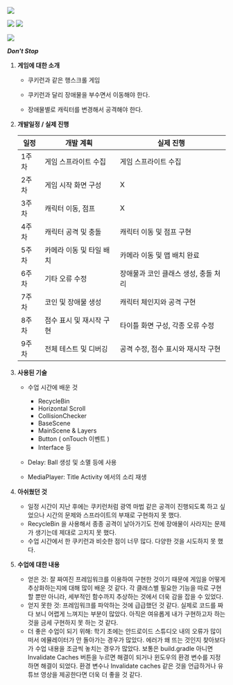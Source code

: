 ![](E:\00.project\02.SmartphoneGameProgramming\AndroidGameProgramming\DontStop\app\src\main\res\mipmap-xxxhdpi\title_bg.png)

![](C:\Users\이세민\AppData\Roaming\Typora\typora-user-images\image-20230612101225850.png) ![](C:\Users\이세민\AppData\Roaming\Typora\typora-user-images\image-20230612101249195.png)





![](C:\Users\이세민\AppData\Roaming\Typora\typora-user-images\image-20230612101300551.png)



***Don't Stop***

1. **게임에 대한 소개**

    - 쿠키런과 같은 행스크롤 게임

    - 쿠키런과 달리 장애물을 부수면서 이동해야 한다.

    - 장애물별로 캐릭터를 변경해서 공격해야 한다.

   

2. **개발일정 / 실제 진행**

   | 일정  | 개발 계획                | 실제 진행                            |
   | ----- | ------------------------ | ------------------------------------ |
   | 1주차 | 게임 스프라이트 수집     | 게임 스프라이트 수집                 |
   | 2주차 | 게임 시작 화면 구성      | X                                    |
   | 3주차 | 캐릭터 이동, 점프        | X                                    |
   | 4주차 | 캐릭터 공격 및 충돌      | 캐릭터 이동 및 점프 구현             |
   | 5주차 | 카메라 이동 및 타일 배치 | 카메라 이동 및 맵 배치 완료          |
   | 6주차 | 기타 오류 수정           | 장애물과 코인 클래스 생성, 충돌 처리 |
   | 7주차 | 코인 및 장애물 생성      | 캐릭터 체인지와 공격 구현            |
   | 8주차 | 점수 표시 및 재시작 구현 | 타이틀 화면 구성, 각종 오류 수정     |
   | 9주차 | 전체 테스트 및 디버깅    | 공격 수정, 점수 표시와 재시작 구현   |

   

3. **사용된 기술**

   - 수업 시간에 배운 것

     - RecycleBin
     - Horizontal Scroll
     - CollisionChecker
     - BaseScene
     - MainScene & Layers
     - Button ( onTouch 이벤트 )
     - Interface 등

   - Delay: Ball 생성 및 소멸 등에 사용

   - MediaPlayer: Title Activity 에서의 소리 재생

     

4. **아쉬웠던 것**

   - 일정 시간이 지난 후에는 쿠키런처럼 광역 마법 같은 공격이 진행되도록 하고 싶었으나 시간의 문제와 스프라이트의 부재로 구현하지 못 했다. 
   - RecycleBin 을 사용해서 종종 공격이 날아가기도 전에 장애물이 사라지는 문제가 생기는데 제대로 고치지 못 했다.
   - 수업 시간에서 한 쿠키런과 비슷한 점이 너무 많다. 다양한 것을 시도하지 못 했다.

   

5. **수업에 대한 내용**

   - 얻은 것: 잘 짜여진 프레임워크를 이용하여 구현한 것이기 때문에 게임을 어떻게 추상화하는지에 대해 많이 배운 것 같다. 각 클래스별 필요한 기능을 따로 구현할 뿐만 아니라, 세부적인 함수까지 추상하는 것에서 더욱 감을 잡을 수 있었다.
   - 얻지 못한 것: 프레임워크를 파악하는 것에 급급했던 것 같다. 실제로 코드를 짜다 보니 어렵게 느껴지는 부분이 많았다. 아직은 여유롭게 내가 구현하고자 하는 것을 금세 구현하지 못 하는 것 같다.
   - 더 좋은 수업이 되기 위해: 학기 초에는 안드로이드 스튜디오 내의 오류가 많이 떠서 에뮬레이터가 안 돌아가는 경우가 많았다. 에러가 왜 뜨는 것인지 찾아보다가 수업 내용을 조금씩 놓치는 경우가 많았다. 보통은 build.gradle 아니면 Invalidate Caches 버튼을 누르면 해결이 되거나 윈도우의 환경 변수를 지정하면 해결이 되었다. 환경 변수나 Invalidate caches 같은 것을 언급하거나 유튜브 영상을 제공한다면 더욱 더 좋을 것 같다.

   